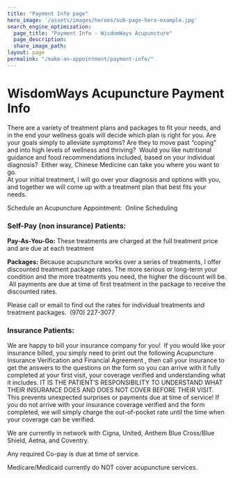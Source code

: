 ```yaml
---
title: "Payment Info page"
hero_image: '/assets/images/heroes/sub-page-hero-example.jpg'
search_engine_optimization:
  page_title: "Payment Info - WisdomWays Acupuncture"
  page_description:
  share_image_path:
layout: page
permalink: "/make-an-appointment/payment-info/"
---
```


# WisdomWays Acupuncture Payment Info

There are a variety of treatment plans and packages to fit your needs, and in the end your wellness goals will decide which plan is right for you. Are your goals simply to alleviate symptoms? Are they to move past “coping” and into high levels of wellness and thriving? &nbsp;Would you like nutritional guidance and food recommendations included, based on your individual diagnosis? &nbsp;Either way, Chinese Medicine can take you where you want to go.<br>At your initial treatment, I will go over your diagnosis and options with you, and together we will come up with a treatment plan that best fits your needs.

Schedule an Acupuncture Appointment: &nbsp;Online Scheduling

### Self-Pay (non insurance) Patients:

**Pay-As-You-Go:** These treatments are charged at the full treatment price and are due at each treatment

**Packages:** Because acupuncture works over a series of treatments, I offer discounted treatment package rates. The more serious or long-term your condition and the more treatments you need, the higher the discount will be. &nbsp;All payments are due at time of first treatment in the package to receive the discounted rates.

Please call or email to find out the rates for individual treatments and treatment packages. &nbsp;(970) 227-3077

### Insurance Patients:

We are happy to bill your insurance company for you! &nbsp;If you would like your insurance billed, you simply need to print out the following Acupuncture Insurance Verification and Financial Agreement , then call your insurance to get the answers to the questions on the form so you can arrive with it fully completed at your first visit, your coverage verified and understanding what it includes. IT IS THE PATIENT’S RESPONSIBILITY TO UNDERSTAND WHAT THEIR INSURANCE DOES AND DOES NOT COVER BEFORE THEIR VISIT. This prevents unexpected surprises or payments due at time of service! If you do not arrive with your insurance coverage verified and the form completed, we will simply charge the out-of-pocket rate until the time when your coverage can be verified.

We are currently in network with Cigna, United, Anthem Blue Cross/Blue Shield, Aetna, and Coventry.

Any required Co-pay is due at time of service.

Medicare/Medicaid currently do NOT cover acupuncture services.